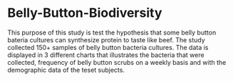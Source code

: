 # Belly-Button-Biodiversity

This purpose of this study is test the hypothesis that some belly button bateria cultures can synthesize protein to taste like beef. The study collected 150+ samples of belly button bacteria cultures. The data is displayed in 3 different charts that illustrates the bacteria that were collected, frequency of belly button scrubs on a weekly basis and with the demographic data of the teset subjects.
